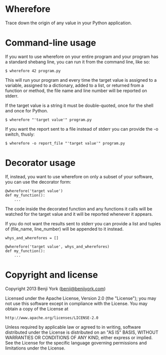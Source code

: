 Wherefore
=========

Trace down the origin of any value in your Python application.


Command-line usage
==================

If you want to use wherefore on your entire program and your program has a
standard shebang line, you can run it from the command line, like so:

    $ wherefore 42 program.py

This will run your program and every time the target value is assigned to a
variable, assigned to a dictionary, added to a list, or returned from a
function or method, the file name and line number will be reported on stderr.

If the target value is a string it must be double-quoted, once for the shell
and once for Python.

    $ wherefore "'target value'" program.py

If you want the report sent to a file instead of stderr you can provide the -o
switch, thusly:

    $ wherefore -o report_file "'target value'" program.py


Decorator usage
===============

If, instead, you want to use wherefore on only a subset of your software, you
can use the decorator form:

    @wherefore('target value')
    def my_function():
        ...

The code inside the decorated function and any functions it calls will be
watched for the target value and it will be reported whenever it appears.

If you do not want the results sent to stderr you can provide a list and tuples
of (file_name, line_number) will be appended to it instead.

    whys_and_wherefores = []

    @wherefore('target value', whys_and_wherefores)
    def my_function():
        ...


Copyright and license
=====================

Copyright 2013 Benji York (benji@benjiyork.com)

Licensed under the Apache License, Version 2.0 (the "License"); you may not use
this software except in compliance with the License.  You may obtain a copy of
the License at

    http://www.apache.org/licenses/LICENSE-2.0

Unless required by applicable law or agreed to in writing, software distributed
under the License is distributed on an "AS IS" BASIS, WITHOUT WARRANTIES OR
CONDITIONS OF ANY KIND, either express or implied.  See the License for the
specific language governing permissions and limitations under the License.
